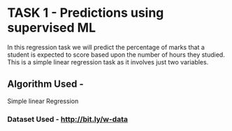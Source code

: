 # TASK 1 - Predictions using supervised ML

In this regression task we will predict the percentage of marks that a student is expected to score based upon the number of hours they studied. This is a simple linear regression task as it involves just two variables.

## Algorithm Used - 
  Simple linear Regression
  
### Dataset Used - http://bit.ly/w-data
